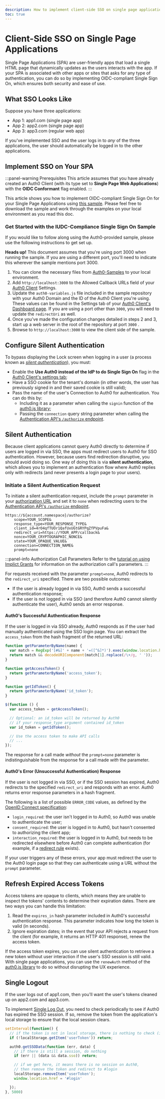 ```yaml
---
description: How to implement client-side SSO on single page applications.
toc: true
---
```


# Client-Side SSO on Single Page Applications

Single Page Applications (SPA) are user-friendly apps that load a single HTML page that dynamically updates as the users interacts with the app. If your SPA is associated with other apps or sites that asks for any type of authentication, you can do so by implementing OIDC-compliant Single Sign On, which ensures both security and ease of use.

## What SSO Looks Like

Suppose you have three applications:

* App 1: app1.com (single page app)
* App 2: app2.com (single page app)
* App 3: app3.com (regular web app)

If you've implemented SSO and the user logs in to *any* of the three applications, the user should automatically be logged in to the other applications.

## Implement SSO on Your SPA

:::panel-warning Prerequisites
This article assumes that you have already created an Auth0 Client (with its type set to **Single Page Web Applications**) with the **OIDC Conformant** flag enabled.
:::

This article shows you how to implement OIDC-compliant Single Sign On for your Single Page Applications using [this sample](#). Please feel free to download the sample and work through the examples on your local environment as you read this doc.

### Get Started with the IUDC-Compliance Single Sign On Sample

If you would like to follow along using the Auth0-provided sample, please use the following instructions to get set up.

<div class="alert alert-info">
  <strong>Heads up!</strong> This document assumes that you're using port 3000 when running the sample. If you are using a different port, you'll need to indicate this wherever the sample mentions port 3000.
</div>

1. You can clone the necessary files from [Auth0-Samples](#) to your local environment.
2. Add `http://localhost:3000` to the Allowed Callback URLs field of your [Auth0 Client](${manage_url}/#/clients) Settings.
3. Update the `auth0-variables.js` file included in the sample repository with your Auth0 Domain and the ID of the Auth0 Client you're using. These values can be found in the Settings tab of your [Auth0 Client's Dashboard page](${manage_url}/#/clients). If you are using a port other than `3000`, you will need to update the `redirectUri` as well.
4. Once you've made the configuration changes detailed in steps 2 and 3, start up a web server in the root of the repository at port `3000` .
5. Browse to `http://localhost:3000` to view the client side of the sample.

## Configure Silent Authentication

To bypass displaying the Lock screen when logging in a user (a process known as [*silent authentication*](#silent-authentication)), you must:

* Enable the **Use Auth0 instead of the IdP to do Single Sign On** flag in the [Auth0 Client's settings tab](${manage_url});
* Have a SSO cookie for the tenant's domain (in other words, the user has previously signed in and their saved cookie is still valid);
* Pass the name of the user's Connection to Auth0 for authentication. You can do this by:
  * Including it as a parameter when calling the `signin` function of the [auth0.js library](/libraries/auth0js);
  * Passing the `connection` query string parameter when calling the [Authentication API's `/authorize` endpoint](/api/authentication#login).

## Silent Authentication

Because client applications cannot query Auth0 directly to determine if users are logged in via SSO, the apps must redirect users to Auth0 for SSO authentication. However, because users find redirection disruptive, you should avoid doing so. One way of doing this is via **silent authentication**, which allows you to implement an authentication flow where Auth0 replies only with redirects (and never presents a login page to your users).

### Initiate a Silent Authentication Request

To initiate a silent authentication request, include the `prompt` parameter in your [authorization URL](/api/authentication#implicit-grant) and set it to `none` when redirecting users to the [Authentication API's `/authorize` endpoint](/api/authentication#login).

```text
https://${account.namespace}/authorize?
    scope=YOUR_SCOPE&
    response_type=YOUR_RESPONSE_TYPE&
    client_id=4rO4qfTUOr1QafUxUGtGRYPqZfPVpuFa&
    redirect_uri=https://YOUR_APP/callback&
    nonce=YOUR_CRYPTOGRAPHIC_NONCE&
    state=YOUR_OPAQUE_VALUE&
    connection=CONNECTION_NAME&
    prompt=none
```

:::panel-info Authorization Call Parameters
Refer to the [tutorial on using Implict Grants](/api-auth/tutorials/implicit-grant#1-get-the-user-s-authorization) for information on the authorization call's parameters.
:::

For requests received with the parameter `prompt=none`, Auth0 redirects to the `redirect_uri` specified. There are two possible outcomes:

* If the user is already logged in via SSO, Auth0 sends a successful authentication response;
* If the user is not logged in via SSO (and therefore Auth0 cannot silently authenticate the user), Auth0 sends an error response.

#### Auth0's Successful Authentication Response

If the user is logged in via SSO already, Auth0 responds as if the user had manually authenticated using the SSO login page. You can extract the `access_token` from the hash fragment of the returned URL:

```js
function getParameterByName(name) {
  var match = RegExp('[#&]' + name + '=([^&]*)').exec(window.location.hash);
  return match && decodeURIComponent(match[1].replace(/\+/g, ' '));
}

function getAccessToken() {
  return getParameterByName('access_token');
}

function getIdToken() {
  return getParameterByName('id_token');
}

$(function () {
  var access_token = getAccessToken();

  // Optional: an id_token will be returned by Auth0
  // if your response_type argument contained id_token
  var id_token = getIdToken();

  // Use the access token to make API calls
  // ...
});
```

The response for a call made *without* the `prompt=none` parameter is indistinguishable from the response for a call made *with* the parameter.

#### Auth0's Error (Unsuccessful Authentication) Response

If the user is not logged in via SSO, or if the SSO session has expired, Auth0 redirects to the specified `redirect_uri` and responds with an error. Auth0 returns error response parameters in a hash fragment.

The following is a list of possible `ERROR_CODE` values, as defined by the [OpenID Connect specification](https://openid.net/specs/openid-connect-core-1_0.html#AuthError):

* `login_required`: the user isn't logged in to Auth0, so Auth0 was unable to authenticate the user;
* `consent_required`: the user is logged in to Auth0, but hasn't consented to authorizing the client app;
* `interaction_required`: the user is logged in to Auth0, but needs to be redirected elsewhere before Auth0 can complete authentication (for example, if a [redirect rule](/rules/redirect) exists).

If your user triggers any of these errors, your app must redirect the user to the Auth0 login page so that they can authenticate using a URL without the `prompt` parameter.

## Refresh Expired Access Tokens

Access tokens are opaque to clients, which means they are unable to inspect the tokens' contents to determine their expiration dates. There are two ways you can handle this limitation:

1. Read the `expires_in` hash parameter included in Auth0's successful authentication response. This parameter indicates how long the token is valid (in seconds).
2. Ignore expiration dates; in the event that your API rejects a request from the client (for example, it returns an HTTP 401 response), renew the access token.

If the access token expires, you can use silent authentication to retrieve a new token without user interaction if the user's SSO session is still valid. With single page applications, you can use the `renewAuth` method of the [auth0.js library](/libraries/auth0js) to do so without disrupting the UX experience.

## Single Logout

If the user logs out of app1.com, then you'll want the user's tokens cleaned up on app2.com and app3.com.

To implement [Single Log Out](/logout), you need to check periodically to see if Auth0 has expired the SSO session. If so, remove the token from the application's local storage to ensure that the local session clears.

```js
setInterval(function() {
  // if the token is not in local storage, there is nothing to check (i.e. the user is already logged out)
  if (!localStorage.getItem('userToken')) return;

  auth0.getSSOData(function (err, data) {
    // if there is still a session, do nothing
    if (err || (data && data.sso)) return;

    // if we get here, it means there is no session on Auth0,
    // then remove the token and redirect to #login
    localStorage.removeItem('userToken');
    window.location.href = '#login'

  });
}, 5000)
```
